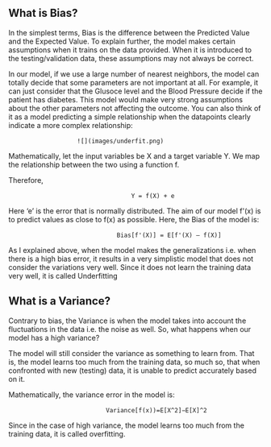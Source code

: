 ## What is Bias?
In the simplest terms, Bias is the difference between the Predicted Value and the Expected Value. To explain further, the model makes certain assumptions when it trains on the data provided. When it is introduced to the testing/validation data, these assumptions may not always be correct.

In our model, if we use a large number of nearest neighbors, the model can totally decide that some parameters are not important at all.  For example, it can just consider that the Glusoce level and the Blood Pressure decide if the patient has diabetes. This model would make very strong assumptions about the other parameters not affecting the outcome. You can also think of it as a model predicting a simple relationship when the datapoints clearly indicate a more complex relationship:

                       ![](images/underfit.png)
Mathematically, let the input variables be X and a target variable Y. We map the relationship between the two using a function f.

Therefore,

                                      Y = f(X) + e
                                      
Here ‘e’ is the error that is normally distributed. The aim of our model f'(x) is to predict values as close to f(x) as possible. Here, the Bias of the model is:

                                  Bias[f'(X)] = E[f'(X) – f(X)]

As I explained above, when the model makes the generalizations i.e. when there is a high bias error, it results in a very simplistic model that does not consider the variations very well. Since it does not learn the training data very well, it is called Underfitting  
## What is a Variance?
Contrary to bias, the Variance is when the model takes into account the fluctuations in the data i.e. the noise as well. So, what happens when our model has a high variance?

The model will still consider the variance as something to learn from. That is, the model learns too much from the training data, so much so, that when confronted with new (testing) data, it is unable to predict accurately based on it.

Mathematically, the variance error in the model is:

                               Variance[f(x))=E[X^2]−E[X]^2

Since in the case of high variance, the model learns too much from the training data, it is called overfitting.
